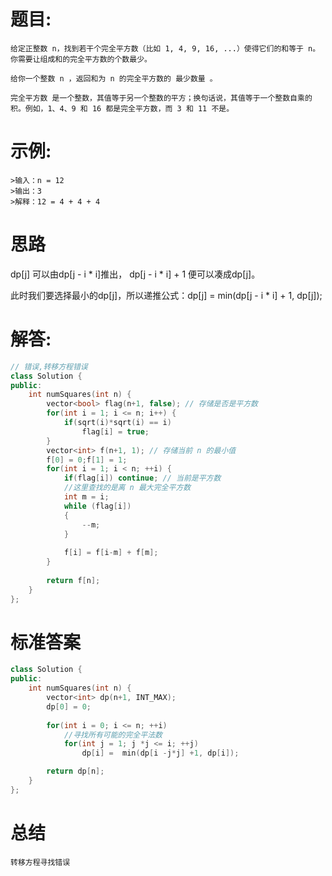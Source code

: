 # 题目:
    给定正整数 n，找到若干个完全平方数（比如 1, 4, 9, 16, ...）使得它们的和等于 n。你需要让组成和的完全平方数的个数最少。

    给你一个整数 n ，返回和为 n 的完全平方数的 最少数量 。

    完全平方数 是一个整数，其值等于另一个整数的平方；换句话说，其值等于一个整数自乘的积。例如，1、4、9 和 16 都是完全平方数，而 3 和 11 不是。
# 示例:
    >输入：n = 12
    >输出：3 
    >解释：12 = 4 + 4 + 4
# 思路
dp[j] 可以由dp[j - i * i]推出， dp[j - i * i] + 1 便可以凑成dp[j]。

此时我们要选择最小的dp[j]，所以递推公式：dp[j] = min(dp[j - i * i] + 1, dp[j]);

# 解答:
```c++
// 错误,转移方程错误
class Solution {
public:
    int numSquares(int n) {
        vector<bool> flag(n+1, false); // 存储是否是平方数
        for(int i = 1; i <= n; i++) {
            if(sqrt(i)*sqrt(i) == i)
                flag[i] = true;
        }
        vector<int> f(n+1, 1); // 存储当前 n 的最小值
        f[0] = 0;f[1] = 1;
        for(int i = 1; i < n; ++i) {
            if(flag[i]) continue; // 当前是平方数
            //这里查找的是离 n 最大完全平方数
            int m = i;
            while (flag[i])
            {
                --m;
            }
            
            f[i] = f[i-m] + f[m];
        }
        
        return f[n];
    }
};
```
# 标准答案
```c++
class Solution {
public:
    int numSquares(int n) {
        vector<int> dp(n+1, INT_MAX);
        dp[0] = 0;
       
        for(int i = 0; i <= n; ++i) 
            //寻找所有可能的完全平法数
            for(int j = 1; j *j <= i; ++j)
                dp[i] =  min(dp[i -j*j] +1, dp[i]);

        return dp[n];
    }
};
```

# 总结
    转移方程寻找错误